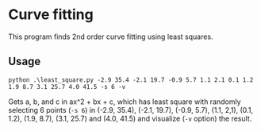 # Curve fitting

This program finds 2nd order curve fitting using least squares.

## Usage

```
python .\least_square.py -2.9 35.4 -2.1 19.7 -0.9 5.7 1.1 2.1 0.1 1.2 1.9 8.7 3.1 25.7 4.0 41.5 -s 6 -v
```
Gets a, b, and c in ax^2 + bx + c, which has least square with randomly selecting 6 points (`-s 6`) in
(-2.9, 35.4), (-2.1, 19.7), (-0.9, 5.7), (1.1, 2,1), (0.1, 1.2), (1.9, 8.7),
(3.1, 25.7) and (4.0, 41.5) and visualize (`-v` option) the result.